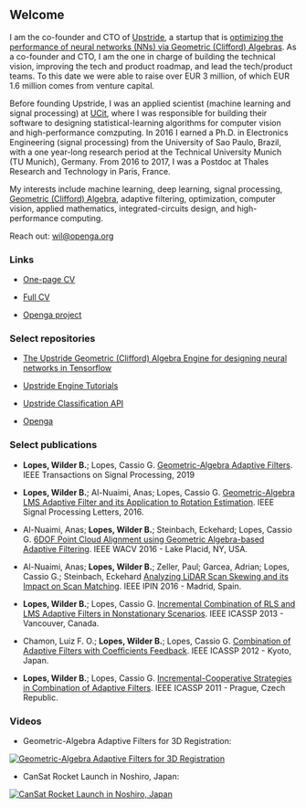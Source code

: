 ## Welcome

I am the co-founder and CTO of [Upstride](https://upstride.io), a startup that is [optimizing the performance of neural networks (NNs) via Geometric (Clifford) Algebras](https://wilder-lopes.medium.com/together-lets-unlock-the-full-potential-of-geometric-algebra-in-deep-learning-9450d250f8a8). As a co-founder and CTO, I am the one in charge of building the technical vision, improving the tech and product roadmap, and lead the tech/product teams. To this date we were able to raise over EUR 3 million, of which EUR 1.6 million comes from venture capital.

Before founding Upstride, I was an applied scientist (machine learning and signal processing) at [UCit](https://UCit.fr), where I was responsible for building their software to designing statistical-learning algorithms for computer vision and high-performance comzputing. In 2016 I earned a Ph.D. in Electronics Engineering (signal processing) from the University of Sao Paulo, Brazil, with a one year-long research period at the Technical University Munich (TU Munich), Germany. From 2016 to 2017, I was a Postdoc at Thales Research and Technology in Paris, France. 

My interests include machine learning, deep learning, signal processing, [Geometric (Clifford) Algebra](https://en.wikipedia.org/wiki/Geometric_algebra), adaptive filtering, optimization, computer vision, applied mathematics, integrated-circuits design, and high-performance computing.

Reach out: [wil@openga.org](wil@openga.org)

### Links

- [One-page CV]()

- [Full CV]()

- [Openga project](https://openga.org) 

### Select repositories

- [The Upstride Geometric (Clifford) Algebra Engine for designing neural networks in Tensorflow](https://github.com/UpStride/engine)

- [Upstride Engine Tutorials](https://github.com/UpStride/tutorial)

- [Upstride Classification API](https://github.com/UpStride/classification-api)

- [Openga](https://github.com/wilderlopes/OpenGA)

### Select publications

- **Lopes, Wilder B.**; Lopes, Cassio G. [Geometric-Algebra Adaptive Filters](https://ieeexplore.ieee.org/document/8712440). IEEE Transactions on Signal Processing, 2019

- **Lopes, Wilder B.**; Al-Nuaimi, Anas; Lopes, Cassio G. [Geometric-Algebra LMS Adaptive Filter and its Application to Rotation Estimation](http://ieeexplore.ieee.org/document/7460183/). IEEE Signal Processing Letters, 2016.

- Al-Nuaimi, Anas; **Lopes, Wilder B.**; Steinbach, Eckehard; Lopes, Cassio G. [6DOF Point Cloud Alignment using Geometric Algebra-based Adaptive Filtering](http://ieeexplore.ieee.org/document/7477642/). IEEE WACV 2016 - Lake Placid, NY, USA.

- Al-Nuaimi, Anas; **Lopes, Wilder B.**; Zeller, Paul; Garcea, Adrian; Lopes, Cassio G.; Steinbach, Eckehard [Analyzing LiDAR Scan Skewing and its Impact on Scan Matching](http://ieeexplore.ieee.org/document/7743598/). IEEE IPIN 2016 - Madrid, Spain.
	
- **Lopes, Wilder B.**; Lopes, Cassio G. [Incremental Combination of RLS and LMS Adaptive Filters in Nonstationary Scenarios](http://ieeexplore.ieee.org/document/6638751/). IEEE ICASSP 2013 - Vancouver, Canada.

- Chamon, Luiz F. O.; **Lopes, Wilder B.**; Lopes, Cassio G. [Combination of Adaptive Filters with Coefficients Feedback](http://ieeexplore.ieee.org/document/6288741/). IEEE ICASSP 2012 - Kyoto, Japan.

- **Lopes, Wilder B.**; Lopes, Cassio G. [Incremental-Cooperative Strategies in Combination of Adaptive Filters](http://ieeexplore.ieee.org/document/5947262/). IEEE ICASSP 2011 - Prague, Czech Republic.

### Videos

- Geometric-Algebra Adaptive Filters for 3D Registration:

[![Geometric-Algebra Adaptive Filters for 3D Registration](http://img.youtube.com/vi/TCSfBpSQpjg/0.jpg)](http://www.youtube.com/watch?v=TCSfBpSQpjg)

- CanSat Rocket Launch in Noshiro, Japan:

[![CanSat Rocket Launch in Noshiro, Japan](http://img.youtube.com/vi/YQM7zbW-uLw/0.jpg)](http://www.youtube.com/watch?v=YQM7zbW-uLw)



